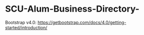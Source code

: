 # SCU-Alum-Business-Directory-

Bootstrap v4.0: https://getbootstrap.com/docs/4.0/getting-started/introduction/
